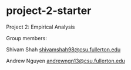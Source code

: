 # project-2-starter
Project 2: Empirical Analysis

Group members:

Shivam Shah shivamshah98@csu.fullerton.edu

Andrew Nguyen andrewngn13@csu.fullerton.edu 
